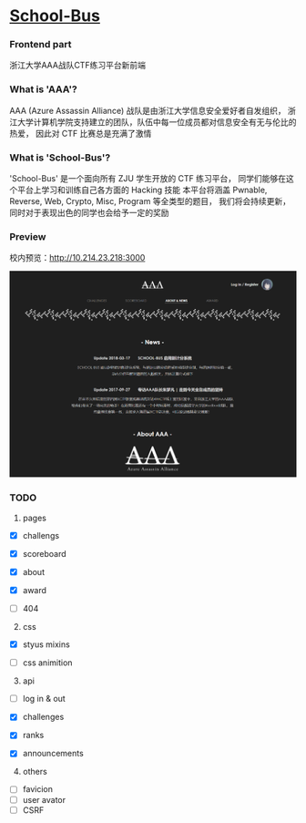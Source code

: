 # [School-Bus](https://www.zjusec.com/)

### Frontend part

浙江大学AAA战队CTF练习平台新前端


### What is 'AAA'?

  AAA (Azure Assassin Alliance) 战队是由浙江大学信息安全爱好者自发组织，
浙江大学计算机学院支持建立的团队，队伍中每一位成员都对信息安全有无与伦比的热爱，
因此对 CTF 比赛总是充满了激情


### What is 'School-Bus'?

  'School-Bus' 是一个面向所有 ZJU 学生开放的 CTF 练习平台，
同学们能够在这个平台上学习和训练自己各方面的 Hacking 技能
本平台将涵盖 Pwnable, Reverse, Web, Crypto, Misc, Program 等全类型的题目，
我们将会持续更新，同时对于表现出色的同学也会给予一定的奖励


### Preview

校内预览：http://10.214.23.218:3000

![about](./images/about&news.png)


### TODO

1. pages

- [x] challengs
- [x] scoreboard
- [x] about
- [x] award
- [ ] 404


2. css

- [x] styus mixins
- [ ] css animition


3. api

- [ ] log in & out
- [x] challenges
- [x] ranks
- [x] announcements


4. others

- [ ] favicion
- [ ] user avator
- [ ] CSRF
